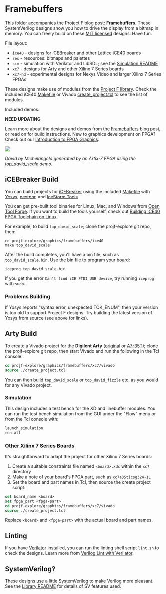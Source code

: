 # Framebuffers

This folder accompanies the Project F blog post: **[Framebuffers](https://projectf.io/posts/framebuffers/)**. These SystemVerilog designs show you how to drive the display from a bitmap in memory. You can freely build on these [MIT licensed](../../LICENSE) designs. Have fun.

File layout:

* `ice40` - designs for iCEBreaker and other Lattice iCE40 boards
* `res` - resources: bitmaps and palettes
* `sim` - simulation with Verilator and LibSDL; see the [Simulation README](sim/README.md)
* `xc7` - designs for Arty and other Xilinx 7 Series boards
* `xc7-hd` - experimental designs for Nexys Video and larger Xilinx 7 Series FPGAs

These designs make use of modules from the [Project F library](../../lib/). Check the included iCE40 [Makefile](ice40/Makefile) or Vivado [create_project.tcl](xc7/vivado/create_project.tcl) to see the list of modules.

Included demos:

**NEED UPDATING**

Learn more about the designs and demos from the [Framebuffers](https://projectf.io/posts/framebuffers/) blog post, or read on for build instructions. New to graphics development on FPGA? Check out our [introduction to FPGA Graphics](https://projectf.io/posts/fpga-graphics/).

![](../../doc/img/framebuffers.png?raw=true "")

_David by Michelangelo generated by an Artix-7 FPGA using the top_david_scale demo._

## iCEBreaker Build

You can build projects for [iCEBreaker](https://docs.icebreaker-fpga.org/hardware/icebreaker/) using the included [Makefile](ice40/Makefile) with [Yosys](http://www.clifford.at/yosys/), [nextpnr](https://github.com/YosysHQ/nextpnr), and [IceStorm Tools](http://www.clifford.at/icestorm/). 

You can get pre-built tool binaries for Linux, Mac, and Windows from [Open Tool Forge](https://github.com/open-tool-forge/fpga-toolchain). If you want to build the tools yourself, check out [Building iCE40 FPGA Toolchain on Linux](https://projectf.io/posts/building-ice40-fpga-toolchain/).

For example, to build `top_david_scale`; clone the projf-explore git repo, then:

```shell
cd projf-explore/graphics/framebuffers/ice40
make top_david_scale
```

After the build completes, you'll have a bin file, such as `top_david_scale.bin`. Use the bin file to program your board:

```shell
iceprog top_david_scale.bin
```

If you get the error `Can't find iCE FTDI USB device`, try running `iceprog` with `sudo`.

### Problems Building

If Yosys reports "syntax error, unexpected TOK_ENUM", then your version is too old to support Project F designs. Try building the latest version of Yosys from source (see above for links).

## Arty Build

To create a Vivado project for the **Digilent Arty** ([original](https://digilent.com/reference/programmable-logic/arty/reference-manual) or [A7-35T](https://reference.digilentinc.com/reference/programmable-logic/arty-a7/reference-manual)); clone the projf-explore git repo, then start Vivado and run the following in the Tcl console:

```tcl
cd projf-explore/graphics/framebuffers/xc7/vivado
source ./create_project.tcl
```

You can then build `top_david_scale` or `top_david_fizzle` etc. as you would for any Vivado project.

### Simulation

This design includes a test bench for the XD and linebuffer modules. You can run the test bench simulation from the GUI under the "Flow" menu or from the Tcl console with:

```tcl
launch_simulation
run all
```

### Other Xilinx 7 Series Boards

It's straightforward to adapt the project for other Xilinx 7 Series boards:

1. Create a suitable constraints file named `<board>.xdc` within the `xc7` directory
2. Make a note of your board's FPGA part, such as `xc7a35ticsg324-1L`
3. Set the board and part names in Tcl, then source the create project script:

```tcl
set board_name <board>
set fpga_part <fpga-part>
cd projf-explore/graphics/framebuffers/xc7/vivado
source ./create_project.tcl
```

Replace `<board>` and `<fpga-part>` with the actual board and part names.

## Linting

If you have [Verilator](https://www.veripool.org/wiki/verilator) installed, you can run the linting shell script `lint.sh` to check the designs. Learn more from [Verilog Lint with Verilator](https://projectf.io/posts/verilog-lint-with-verilator/).

## SystemVerilog?

These designs use a little SystemVerilog to make Verilog more pleasant. See the [Library README](../../lib/README.md#systemverilog) for details of SV features used.

